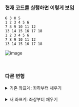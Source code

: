 ### 현재 [코드](https://github.com/Jinsun-Lee/Algorithm-template/blob/master/study/0_template/%EC%A2%8C%ED%91%9C%EA%B3%84.cpp)를 실행하면 이렇게 보임
```
6 3 0 5
1 2 3 4 5 6
7 8 9 10 11 12
13 14 15 16 17 18
1 2 3 4 5 6
7 8 9 10 11 12
13 14 15 16 17 18
```

![image](https://github.com/user-attachments/assets/e8412bc5-d525-4828-b01a-a4faf247f8fe)

<br>

### 다른 변형

<details><summary>기존 좌표계: 좌하부터 채우기</summary>

<br>

<p align="left">
  <img src="https://github.com/user-attachments/assets/7f8c079b-8b1d-49be-9400-ec42542a9922" width="200" height="120">
</p>

```cpp
// 입력 부분2: 131415161718 -> 18
for (int y = H - 1; y >= 0; --y) {
  for (int x = 0; x < W; ++x) {
    cin >> ori[y][x];
  }
}

// 안바뀜
for (int y = 0; y < H; ++y) {
  for (int x = 0; x < W; ++x) {
    cout << setw(2) << ori[y][x] << ' ';
  }
  cout << "\n";
}

cout << ori[p][q] << "\n\n";
```
</details>

<br>

<details><summary>새 좌표계: 좌상부터 채우기</summary>

<br>

<p align="left">
  <img src="https://github.com/user-attachments/assets/3d2816c6-b9ec-4817-9267-646ddd74b846" width="120" height="200">
</p>

```cpp
// 입력 부분2: (cw90) 1 2 3 -> 18
for (int y = 0; y < W; ++y) {
  for (int x = 0; x < H; ++x) {
    cin >> trans[y][x];
  }
}

// 안바뀜
for (int y = 0; y < W; ++y) {
  for (int x = 0; x < H; ++x) {
    cout << setw(2) << trans[y][x] << ' ';
  }
  cout << "\n";
}

int pp = q;
int qq = H - p - 1;
cout << trans[pp][qq];
```
</details>
